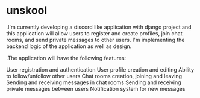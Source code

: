 # unskool

.I'm currently developing a discord like application with django project and this application will allow users to register and create profiles, join chat rooms, and send private messages to other users. I'm implementing the backend logic of the application as well as design.

.The application will have the following features:

User registration and authentication
User profile creation and editing
Ability to follow/unfollow other users
Chat rooms creation, joining and leaving
Sending and receiving messages in chat rooms
Sending and receiving private messages between users
Notification system for new messages